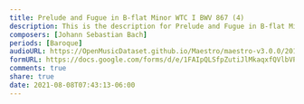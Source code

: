 ```yaml
---
title: Prelude and Fugue in B-flat Minor WTC I BWV 867 (4)
description: This is the description for Prelude and Fugue in B-flat Minor WTC I BWV 867 by Johann Sebastian Bach
composers: [Johann Sebastian Bach]
periods: [Baroque]
audioURL: https://OpenMusicDataset.github.io/Maestro/maestro-v3.0.0/2011/MIDI-Unprocessed_16_R1_2011_MID--AUDIO_R1-D6_12_Track12_wav.midi
formURL: https://docs.google.com/forms/d/e/1FAIpQLSfpZutiJlMkaqxfQVlbVPFjNCsrFZVaBn70TxEc5xkPHRqbow/viewform
comments: true
share: true
date: 2021-08-08T07:43:13-06:00
---
```


